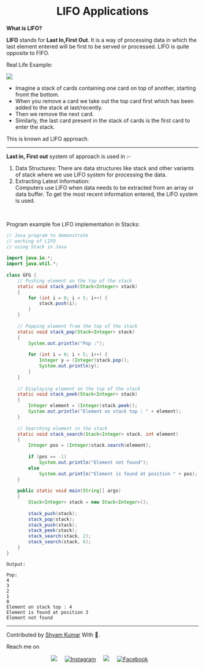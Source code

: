 <h1 align="center">LIFO Applications</h1>
<b> What is LIFO?</b>
<p></p>
<p><b>LIFO</b> stands for <b>Last In,First Out</b>. It is a way of processing data in which the last element entered will be first to be served or processed. LIFO is quite opposite to FIFO.</p>

Real Life Example:

<img src="https://www.pngitem.com/pimgs/m/525-5253971_download-for-free-cards-png-clipart-stack-of.png">

<p></p>

* Imagine a stack of cards containing one card on top of another, starting fromt the bottom.
* When you remove a card we take out the top card first which has been added to the stack at last/recently.
* Then we remove the next card.
* Similarly, the last card present in the stack of cards is the first card to enter the stack.

This is known ad LIFO approach.


<hr>


<p><b>Last in, First out</b> system of approach is used in :-</p>


1. Data Structures:
There are data structures like stack and other variants of stack where we use LIFO system for processing the data.
2. Extracting Latest Information:<br>
Computers use LIFO when data needs to be extracted from an array or data buffer. To get the most recent information entered, the LIFO system is used.
<br>

Program example foe LIFO implementation in Stacks:


``` java
// Java program to demonstrate 
// working of LIFO 
// using Stack in Java 
  
import java.io.*; 
import java.util.*; 
  
class GFG { 
    // Pushing element on the top of the stack 
    static void stack_push(Stack<Integer> stack) 
    { 
        for (int i = 0; i < 5; i++) { 
            stack.push(i); 
        } 
    } 
  
    // Popping element from the top of the stack 
    static void stack_pop(Stack<Integer> stack) 
    { 
        System.out.println("Pop :"); 
  
        for (int i = 0; i < 5; i++) { 
            Integer y = (Integer)stack.pop(); 
            System.out.println(y); 
        } 
    } 
  
    // Displaying element on the top of the stack 
    static void stack_peek(Stack<Integer> stack) 
    { 
        Integer element = (Integer)stack.peek(); 
        System.out.println("Element on stack top : " + element); 
    } 
  
    // Searching element in the stack 
    static void stack_search(Stack<Integer> stack, int element) 
    { 
        Integer pos = (Integer)stack.search(element); 
  
        if (pos == -1) 
            System.out.println("Element not found"); 
        else
            System.out.println("Element is found at position " + pos); 
    } 
  
    public static void main(String[] args) 
    { 
        Stack<Integer> stack = new Stack<Integer>(); 
  
        stack_push(stack); 
        stack_pop(stack); 
        stack_push(stack); 
        stack_peek(stack); 
        stack_search(stack, 2); 
        stack_search(stack, 6); 
    } 
} 
```

```
Output:

Pop:
4
3
2
1
0
Element on stack top : 4
Element is found at position 3
Element not found 
```


<hr>

 Contributed by <a href="https://github.com/ShyamKumar1">Shyam Kumar</a> With 💜. 

 Reach me on
<p align='center'>
  <a href="https://www.linkedin.com/in/shyam-kumar-9b9841157/"><img src="https://img.shields.io/badge/linkedin-%230077B5.svg?&style=for-the-badge&logo=linkedin&logoColor=white" /></a>&nbsp;&nbsp;&nbsp;&nbsp;
  <a href="https://www.instagram.com/_smiling_storm_/" target="_blank"><img src="https://img.shields.io/badge/Instagram-%23E4405F.svg?&style=for-the-badge&logo=instagram&logoColor=white" alt="Instagram"></a>&nbsp;&nbsp;&nbsp;&nbsp;
  <a href="mailto:shyam.ceolife@gmail.com?subject=Olá%20Punit"><img src="https://img.shields.io/badge/gmail-%23D14836.svg?&style=for-the-badge&logo=gmail&logoColor=white" /></a>&nbsp;&nbsp;&nbsp;&nbsp;
  <a href="https://www.facebook.com/shyam.george15/" target="_blank"><img src="https://img.shields.io/badge/Facebook-%231877F2.svg?&style=for-the-badge&logo=facebook&logoColor=white" alt="Facebook"></a>&nbsp;&nbsp;&nbsp;&nbsp;
</p>
